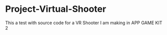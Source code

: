 # Project-Virtual-Shooter
This a test with source code for a VR Shooter I am making in APP GAME KIT 2
